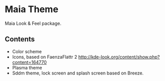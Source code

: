 Maia Theme
==========

Maia Look & Feel package.

## Contents

* Color scheme
* Icons, based on FaenzaFlattr 2 http://kde-look.org/content/show.php?content=164770
* Plasma theme
* Sddm theme, lock screen and splash screen based on Breeze.

